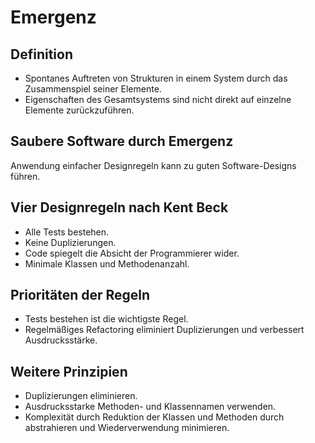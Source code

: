 # Emergenz

## Definition
- Spontanes Auftreten von Strukturen in einem System durch das Zusammenspiel seiner Elemente.
- Eigenschaften des Gesamtsystems sind nicht direkt auf einzelne Elemente zurückzuführen.

## Saubere Software durch Emergenz
Anwendung einfacher Designregeln kann zu guten Software-Designs führen.

## Vier Designregeln nach Kent Beck
- Alle Tests bestehen.
- Keine Duplizierungen.
- Code spiegelt die Absicht der Programmierer wider.
- Minimale Klassen und Methodenanzahl.

## Prioritäten der Regeln
- Tests bestehen ist die wichtigste Regel.
- Regelmäßiges Refactoring eliminiert Duplizierungen und verbessert Ausdrucksstärke.

## Weitere Prinzipien
- Duplizierungen eliminieren.
- Ausdrucksstarke Methoden- und Klassennamen verwenden.
- Komplexität durch Reduktion der Klassen und Methoden  durch abstrahieren und Wiederverwendung minimieren.


